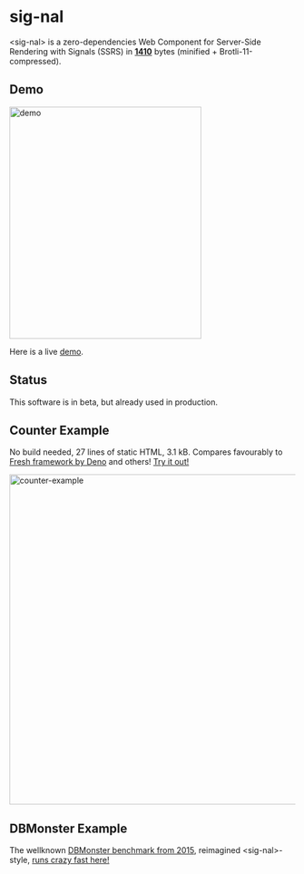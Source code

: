 # sig-nal

&lt;sig-nal&gt; is a zero-dependencies Web Component for Server-Side Rendering with Signals (SSRS) in [**1410**](https://raw.githubusercontent.com/cloudspeech/sig-nal/main/dist/index.js) bytes (minified + Brotli-11-compressed).

## Demo

<img width="338" height="409" alt="demo" src="https://github.com/user-attachments/assets/09177e6c-59a3-427c-8f1a-b31e0550441c" />


Here is a live [demo](https://cloudspeech.github.io/sig-nal/demo.html?prod).

## Status

This software is in beta, but already used in production.

## Counter Example

No build needed, 27 lines of static HTML, 3.1 kB. Compares favourably to [Fresh framework by Deno](https://fresh.deno.dev/) and others! [Try it out!](https://cloudspeech.github.io/sig-nal/counter.html)

<img width="756" height="582" alt="counter-example" src="https://github.com/user-attachments/assets/361669c8-87b7-4c24-b9c0-982698188bce" />


## DBMonster Example

The wellknown [DBMonster benchmark from 2015](https://blog.nparashuram.com/2015/03/performance-comparison-on-javascript.html),
reimagined &lt;sig-nal&gt;-style, [runs crazy fast here!](https://cloudspeech.github.io/sig-nal/dbmonster.html)

